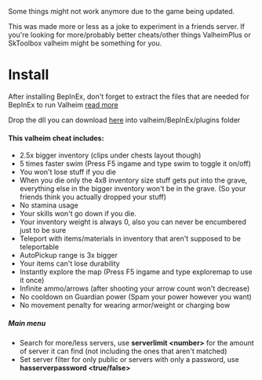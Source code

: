 Some things might not work anymore due to the game being updated.

This was made more or less as a joke to experiment in a friends server. If you're looking for more/probably better cheats/other things ValheimPlus or SkToolbox valheim might be something for you.

# Install

After installing BepInEx, don't forget to extract the files that are needed for BepInEx to run Valheim [read more](https://github.com/NeighTools/UnityDoorstop/issues/10)

Drop the dll you can download [here](https://github.com/thyraxx/ValheimCheat/releases/tag/v0.0.1) into valheim/BepInEx/plugins folder



#### This valheim cheat includes:
- 2.5x bigger inventory (clips under chests layout though)
- 5 times faster swim (Press F5 ingame and type swim to toggle it on/off)
- You won't lose stuff if you die
- When you die only the 4x8 inventory size stuff gets put into the grave, everything else in the bigger inventory won't be in the grave. (So your friends think you actually dropped your stuff)
- No stamina usage
- Your skills won't go down if you die.
- Your inventory weight is always 0, also you can never be encumbered just to be sure
- Teleport with items/materials in inventory that aren't supposed to be teleportable
- AutoPickup range is 3x bigger
- Your items can't lose durability
- Instantly explore the map (Press F5 ingame and type exploremap to use it once)
- Infinite ammo/arrows (after shooting your arrow count won't decrease)
- No cooldown on Guardian power (Spam your power however you want)
- No movement penalty for wearing armor/weight or charging bow

##### Main menu
- Search for more/less servers, use **serverlimit \<number>** for the amount of server it can find (not including the ones that aren't matched)
- Set server filter for only public or servers with only a password, use **hasserverpassword <true/false>**
